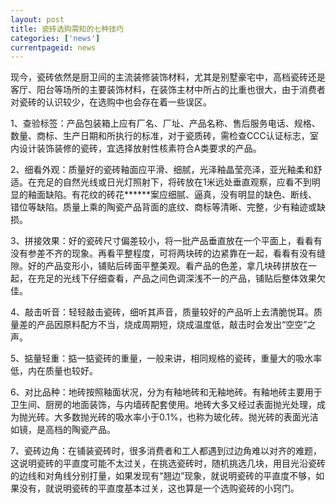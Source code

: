 ```yaml
---
layout: post
title: 瓷砖选购需知的七种技巧
categories: ['news']
currentpageid: news
---
```


现今，瓷砖依然是厨卫间的主流装修装饰材料，尤其是别墅豪宅中，高档瓷砖还是客厅、阳台等场所的主要装饰材料，在装饰主材中所占的比重也很大，由于消费者对瓷砖的认识较少，在选购中也会存在着一些误区。

1、查验标签：产品包装箱上应有厂名、厂址、产品名称、售后服务电话、规格、数量、商标、生产日期和所执行的标准，对于瓷质砖，需检查CCC认证标志，室内设计装饰装修的瓷砖，宜选择放射性核素符合A类要求的产品。

2、细看外观：质量好的瓷砖釉面应平滑、细腻，光泽釉晶莹亮泽，亚光釉柔和舒适。在充足的自然光线或日光灯照射下，将砖放在1米远处垂直观察，应看不到明显的釉面缺陷。有花纹的砖花******案应细腻、逼真，没有明显的缺色、断线、错位等缺陷。质量上乘的陶瓷产品背面的底纹、商标等清晰、完整，少有釉迹或缺损。

3、拼接效果：好的瓷砖尺寸偏差较小，将一批产品垂直放在一个平面上，看看有没有参差不齐的现象。再看平整程度，可将两块砖的边紧靠在一起，看看有没有缝隙。好的产品变形小，铺贴后砖面平整美观。看产品的色差，拿几块砖拼放在一起，在充足的光线下仔细查看，产品之间色调深浅不一的产品，铺贴后整体效果欠佳。

4、敲击听音：轻轻敲击瓷砖，细听其声音，质量较好的产品听上去清脆悦耳。质量差的产品因原料配方不当，烧成周期短，烧成温度低，敲击时会发出“空空”之声。

5、掂量轻重：掂一掂瓷砖的重量，一般来讲，相同规格的瓷砖，重量大的吸水率低，内在质量也较好。

6、对比品种：地砖按照釉面状况，分为有釉地砖和无釉地砖。有釉地砖主要用于卫生间、厨房的地面装饰，与内墙砖配套使用。地砖大多又经过表面抛光处理，成为抛光砖。大多数抛光砖的吸水率小于0.1%，也称为玻化砖。抛光砖的表面光洁如镜，是高档的陶瓷产品。

7、瓷砖边角：在铺装瓷砖时，很多消费者和工人都遇到过边角难以对齐的难题，这说明瓷砖的平直度可能不太过关，在挑选瓷砖时，随机挑选几块，用目光沿瓷砖的边线和对角线分别打量，如果发现有“翘边”现象，就说明瓷砖的平直度不够，如果没有，就说明瓷砖的平直度基本过关，这也算是一个选购瓷砖的小窍门。
